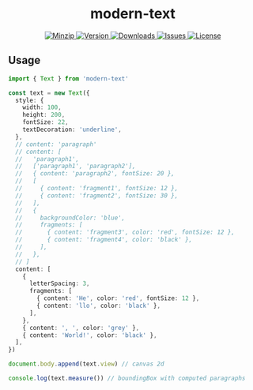 <h1 align="center">modern-text</h1>

<p align="center">
  <a href="https://unpkg.com/modern-text">
    <img src="https://img.shields.io/bundlephobia/minzip/modern-text" alt="Minzip">
  </a>
  <a href="https://www.npmjs.com/package/modern-text">
    <img src="https://img.shields.io/npm/v/modern-text.svg" alt="Version">
  </a>
  <a href="https://www.npmjs.com/package/modern-text">
    <img src="https://img.shields.io/npm/dm/modern-text" alt="Downloads">
  </a>
  <a href="https://github.com/qq15725/modern-text/issues">
    <img src="https://img.shields.io/github/issues/qq15725/modern-text" alt="Issues">
  </a>
  <a href="https://github.com/qq15725/modern-text/blob/main/LICENSE">
    <img src="https://img.shields.io/npm/l/modern-text.svg" alt="License">
  </a>
</p>

## Usage

```ts
import { Text } from 'modern-text'

const text = new Text({
  style: {
    width: 100,
    height: 200,
    fontSize: 22,
    textDecoration: 'underline',
  },
  // content: 'paragraph'
  // content: [
  //   'paragraph1',
  //   ['paragraph1', 'paragraph2'],
  //   { content: 'paragraph2', fontSize: 20 },
  //   [
  //     { content: 'fragment1', fontSize: 12 },
  //     { content: 'fragment2', fontSize: 30 },
  //   ],
  //   {
  //     backgroundColor: 'blue',
  //     fragments: [
  //       { content: 'fragment3', color: 'red', fontSize: 12 },
  //       { content: 'fragment4', color: 'black' },
  //     ],
  //   },
  // ]
  content: [
    {
      letterSpacing: 3,
      fragments: [
        { content: 'He', color: 'red', fontSize: 12 },
        { content: 'llo', color: 'black' },
      ],
    },
    { content: ', ', color: 'grey' },
    { content: 'World!', color: 'black' },
  ],
})

document.body.append(text.view) // canvas 2d

console.log(text.measure()) // boundingBox with computed paragraphs
```
